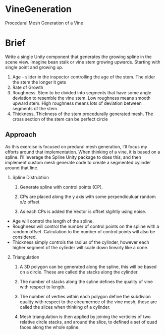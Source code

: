 # VineGeneration

Procedural Mesh Generation of a Vine

# Brief

Write a single Unity component that generates the growing spline in the scene view.
Imagine bean stalk or vine stem growing upwards. Starting with single point and growing up.

1. Age - slider in the inspector controlling the age of the stem. The older the stem the
longer it gets
2. Rate of Growth
3. Roughness. Stem to be divided into segments that have some angle deviation to
resemble the vine stem. Low roughness means smooth upward stem. High
roughness means lots of deviation between segments of the stem
4. Thickness, Thickness of the stem procedurally generated mesh. The cross section of
the stem can be perfect circle

## Approach

As this exercise is focused on predural mesh generation, I'll focus my efforts around that implementation. When thinking of a vine, it is based on a spline. I'll leverage the Spline Unity package to does this, and then implement custom mesh generate code to create a segmented cylinder around that line.


1. Spline Distrubtion

   1. Generate spline with control points (CP).

   2. CPs are placed along the y axis with some perpendiculuar random x/z offset.

   3. As each CPs is added the Vector is offset slgihtly using noise.


 - Age will control the length of the spline.
 - Roughness will control the number of control points on the spline with a random offset. Calculation to the number of control points will also be considered.
 - Thickness simply controls the radius of the cylinder, however each higher segment of the cylinder will scale down linearly like a cone.


2. Triangulation

   1. A 3D polygon can be generated along the spline, this will be based on a circle. These are called the stacks along the cylinder.

   2. The number of stacks along the spline defines the quality of vine with respect to length.

   3. The number of verties within each polygon define the subdivion quality with respect to the circumernce of the vine mesh, these are called the slices when thinking of a cylinder.

   4. Mesh triangulation is then applied by joining the verticies of two relative circle stacks, and around the slice, to defined a set of quad faces along the whole spline.
